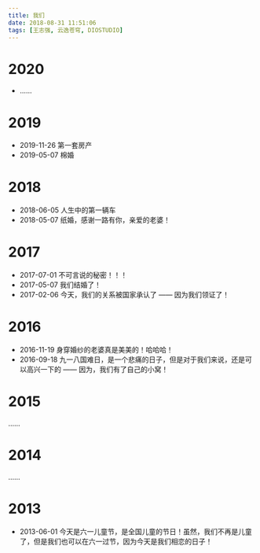 ```yaml
---
title: 我们
date: 2018-08-31 11:51:06
tags: [王志强, 云逸苍穹, DIOSTUDIO]
---
```


# 2020

- ……

# 2019

- 2019-11-26 第一套房产
- 2019-05-07 棉婚

# 2018

- 2018-06-05 人生中的第一辆车
- 2018-05-07 纸婚，感谢一路有你，亲爱的老婆！

# 2017

- 2017-07-01 不可言说的秘密！！！
- 2017-05-07 我们结婚了！
- 2017-02-06 今天，我们的关系被国家承认了 —— 因为我们领证了！

# 2016

- 2016-11-19 身穿婚纱的老婆真是美美的！哈哈哈！
- 2016-09-18 九一八国难日，是一个悲痛的日子，但是对于我们来说，还是可以高兴一下的 —— 因为，我们有了自己的小窝！

# 2015

……

# 2014

……

# 2013

- 2013-06-01 今天是六一儿童节，是全国儿童的节日！虽然，我们不再是儿童了，但是我们也可以在六一过节，因为今天是我们相恋的日子！